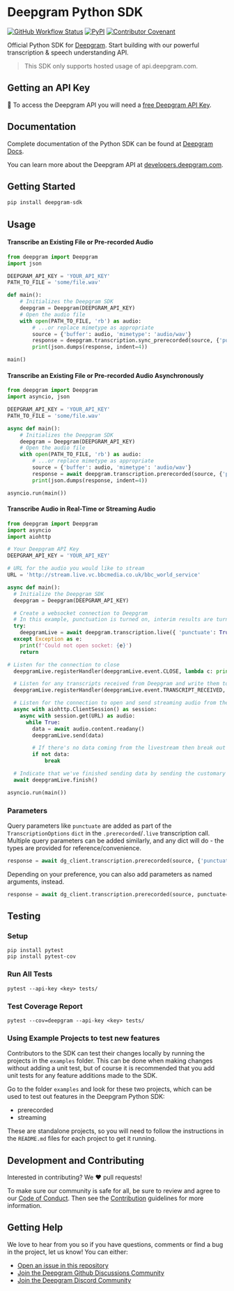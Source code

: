 # Deepgram Python SDK

[![GitHub Workflow Status](https://img.shields.io/github/workflow/status/deepgram/deepgram-python-sdk/CI)](https://github.com/deepgram/deepgram-python-sdk/actions/workflows/CI.yml) [![PyPI](https://img.shields.io/pypi/v/deepgram-sdk)](https://pypi.org/project/deepgram-sdk/) [![Contributor Covenant](https://img.shields.io/badge/Contributor%20Covenant-v2.0%20adopted-ff69b4.svg?style=flat-rounded)](./.github/CODE_OF_CONDUCT.md)

Official Python SDK for [Deepgram](https://www.deepgram.com/). Start building with our powerful transcription & speech understanding API.

> This SDK only supports hosted usage of api.deepgram.com.

## Getting an API Key

🔑 To access the Deepgram API you will need a [free Deepgram API Key](https://console.deepgram.com/signup?jump=keys).

## Documentation

Complete documentation of the Python SDK can be found at [Deepgram Docs](https://developers.deepgram.com/docs/python-sdk).

You can learn more about the Deepgram API at [developers.deepgram.com](https://developers.deepgram.com/docs).

## Getting Started

```sh
pip install deepgram-sdk
```

## Usage

#### Transcribe an Existing File or Pre-recorded Audio

```python
from deepgram import Deepgram
import json

DEEPGRAM_API_KEY = 'YOUR_API_KEY'
PATH_TO_FILE = 'some/file.wav'

def main():
    # Initializes the Deepgram SDK
    deepgram = Deepgram(DEEPGRAM_API_KEY)
    # Open the audio file
    with open(PATH_TO_FILE, 'rb') as audio:
        # ...or replace mimetype as appropriate
        source = {'buffer': audio, 'mimetype': 'audio/wav'}
        response = deepgram.transcription.sync_prerecorded(source, {'punctuate': True})
        print(json.dumps(response, indent=4))

main()
```

#### Transcribe an Existing File or Pre-recorded Audio Asynchronously

```python
from deepgram import Deepgram
import asyncio, json

DEEPGRAM_API_KEY = 'YOUR_API_KEY'
PATH_TO_FILE = 'some/file.wav'

async def main():
    # Initializes the Deepgram SDK
    deepgram = Deepgram(DEEPGRAM_API_KEY)
    # Open the audio file
    with open(PATH_TO_FILE, 'rb') as audio:
        # ...or replace mimetype as appropriate
        source = {'buffer': audio, 'mimetype': 'audio/wav'}
        response = await deepgram.transcription.prerecorded(source, {'punctuate': True})
        print(json.dumps(response, indent=4))

asyncio.run(main())
```

#### Transcribe Audio in Real-Time or Streaming Audio

```python
from deepgram import Deepgram
import asyncio
import aiohttp

# Your Deepgram API Key
DEEPGRAM_API_KEY = 'YOUR_API_KEY'

# URL for the audio you would like to stream
URL = 'http://stream.live.vc.bbcmedia.co.uk/bbc_world_service'

async def main():
  # Initialize the Deepgram SDK
  deepgram = Deepgram(DEEPGRAM_API_KEY)

  # Create a websocket connection to Deepgram
  # In this example, punctuation is turned on, interim results are turned off, and language is set to US English.
  try:
    deepgramLive = await deepgram.transcription.live({ 'punctuate': True, 'interim_results': False, 'language': 'en-US' })
  except Exception as e:
    print(f'Could not open socket: {e}')
    return

# Listen for the connection to close
  deepgramLive.registerHandler(deepgramLive.event.CLOSE, lambda c: print(f'Connection closed with code {c}.'))

  # Listen for any transcripts received from Deepgram and write them to the console
  deepgramLive.registerHandler(deepgramLive.event.TRANSCRIPT_RECEIVED, print)

  # Listen for the connection to open and send streaming audio from the URL to Deepgram
  async with aiohttp.ClientSession() as session:
    async with session.get(URL) as audio:
      while True:
        data = await audio.content.readany()
        deepgramLive.send(data)

        # If there's no data coming from the livestream then break out of the loop
        if not data:
            break

  # Indicate that we've finished sending data by sending the customary zero-byte message to the Deepgram streaming endpoint, and wait until we get back the final summary metadata object
  await deepgramLive.finish()

asyncio.run(main())
```

### Parameters

Query parameters like `punctuate` are added as part of the `TranscriptionOptions` `dict` in the `.prerecorded`/`.live` transcription call.
Multiple query parameters can be added similarly, and any dict will do - the types are provided for reference/convenience.

```python
response = await dg_client.transcription.prerecorded(source, {'punctuate': True, 'keywords': ['first:5', 'second']})
```

Depending on your preference, you can also add parameters as named arguments, instead.

```python
response = await dg_client.transcription.prerecorded(source, punctuate=True, keywords=['first:5', 'second'])
```

## Testing

### Setup

```
pip install pytest
pip install pytest-cov
```

### Run All Tests

```
pytest --api-key <key> tests/
```

### Test Coverage Report

```
pytest --cov=deepgram --api-key <key> tests/
```

### Using Example Projects to test new features

Contributors to the SDK can test their changes locally by running the projects in the `examples` folder. This can be done when making changes without adding a unit test, but of course it is recommended that you add unit tests for any feature additions made to the SDK.

Go to the folder `examples` and look for these two projects, which can be used to test out features in the Deepgram Python SDK:

- prerecorded
- streaming

These are standalone projects, so you will need to follow the instructions in the `README.md` files for each project to get it running.

## Development and Contributing

Interested in contributing? We ❤️ pull requests!

To make sure our community is safe for all, be sure to review and agree to our
[Code of Conduct](./.github/CODE_OF_CONDUCT.md). Then see the
[Contribution](./.github/CONTRIBUTING.md) guidelines for more information.

## Getting Help

We love to hear from you so if you have questions, comments or find a bug in the
project, let us know! You can either:

- [Open an issue in this repository](https://github.com/deepgram/deepgram-python-sdk/issues/new)
- [Join the Deepgram Github Discussions Community](https://github.com/orgs/deepgram/discussions)
- [Join the Deepgram Discord Community](https://discord.gg/xWRaCDBtW4)

[license]: LICENSE.txt
